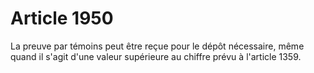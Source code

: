 # Article 1950

La preuve par témoins peut être reçue pour le dépôt nécessaire, même quand il s'agit d'une valeur supérieure au chiffre prévu à l'article 1359.

